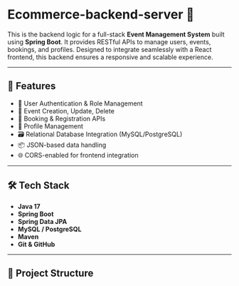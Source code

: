 
# Ecommerce-backend-server 🛒

This is the backend logic for a full-stack **Event Management System** built using **Spring Boot**. It provides RESTful APIs to manage users, events, bookings, and profiles. Designed to integrate seamlessly with a React frontend, this backend ensures a responsive and scalable experience.

---

## 🚀 Features

- 🔐 User Authentication & Role Management
- 📅 Event Creation, Update, Delete
- 🧾 Booking & Registration APIs
- 📂 Profile Management
- 🗃️ Relational Database Integration (MySQL/PostgreSQL)
- 📦 JSON-based data handling
- 🌐 CORS-enabled for frontend integration

---

## 🛠️ Tech Stack

- **Java 17**
- **Spring Boot**
- **Spring Data JPA**
- **MySQL / PostgreSQL**
- **Maven**
- **Git & GitHub**

---

## 📁 Project Structure

